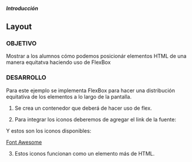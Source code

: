 ##### Introducción
## Layout

### OBJETIVO

Mostrar a los alumnos cómo podemos posicionár elementos HTML de una manera equitatva haciendo uso de FlexBox

### DESARROLLO

Para este ejemplo se implementa FlexBox para hacer una distribución equitativa de los elementos a lo largo de la pantalla.

1. Se crea un contenedor que deberá de hacer uso de flex.

2. Para integrar los iconos deberemos de agregar el link de la fuente:

<link rel="stylesheet" href="https://use.fontawesome.com/releases/v5.7.0/css/all.css" integrity="sha384-lZN37f5QGtY3VHgisS14W3ExzMWZxybE1SJSEsQp9S+oqd12jhcu+A56Ebc1zFSJ" crossorigin="anonymous">

Y estos son los iconos disponibles:

[Font Awesome](https://fontawesome.com/icons?d=gallery&m=free)

3. Estos iconos funcionan como un elemento más de HTML.